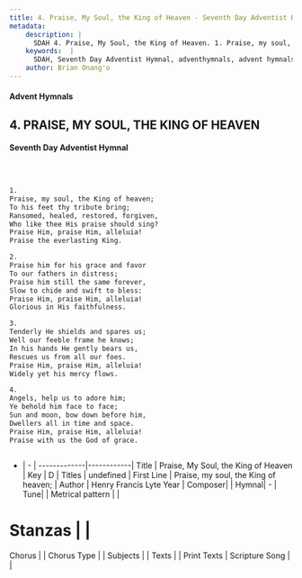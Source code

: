 ```yaml
---
title: 4. Praise, My Soul, the King of Heaven - Seventh Day Adventist Hymnal
metadata:
    description: |
      SDAH 4. Praise, My Soul, the King of Heaven. 1. Praise, my soul, the King of heaven; To his feet thy tribute bring; Ransomed, healed, restored, forgiven, Who like thee His praise should sing? Praise Him, praise Him, alleluia! Praise the everlasting King.
    keywords:  |
      SDAH, Seventh Day Adventist Hymnal, adventhymnals, advent hymnals, Praise, My Soul, the King of Heaven, Praise, my soul, the King of heaven; 
    author: Brian Onang'o
---
```


#### Advent Hymnals
## 4. PRAISE, MY SOUL, THE KING OF HEAVEN
#### Seventh Day Adventist Hymnal

```txt



1.
Praise, my soul, the King of heaven;
To his feet thy tribute bring;
Ransomed, healed, restored, forgiven,
Who like thee His praise should sing?
Praise Him, praise Him, alleluia!
Praise the everlasting King.

2.
Praise him for his grace and favor
To our fathers in distress;
Praise him still the same forever,
Slow to chide and swift to bless:
Praise Him, praise Him, alleluia!
Glorious in His faithfulness.

3.
Tenderly He shields and spares us;
Well our feeble frame he knows;
In his hands He gently bears us,
Rescues us from all our foes.
Praise Him, praise Him, alleluia!
Widely yet his mercy flows.

4.
Angels, help us to adore him;
Ye behold him face to face;
Sun and moon, bow down before him,
Dwellers all in time and space.
Praise Him, praise Him, alleluia!
Praise with us the God of grace.



```

- |   -  |
-------------|------------|
Title | Praise, My Soul, the King of Heaven |
Key | D |
Titles | undefined |
First Line | Praise, my soul, the King of heaven; |
Author | Henry Francis Lyte
Year | 
Composer|  |
Hymnal|  - |
Tune|  |
Metrical pattern | |
# Stanzas |  |
Chorus |  |
Chorus Type |  |
Subjects |  |
Texts |  |
Print Texts | 
Scripture Song |  |
  
